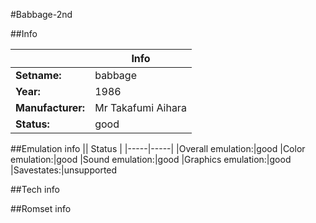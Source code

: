 #Babbage-2nd

##Info

||Info|
|-----|-----|
|**Setname:**|babbage
|**Year:**|1986
|**Manufacturer:**|Mr Takafumi Aihara
|**Status:**|good

##Emulation info
|| Status |
|-----|-----|
|Overall emulation:|good
|Color emulation:|good
|Sound emulation:|good
|Graphics emulation:|good
|Savestates:|unsupported

##Tech info

##Romset info

<!--- START OF EDITED COMMENT DO NOT TOUCH TEXT ABOVE-->
